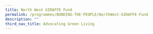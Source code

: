 ```yaml
---
title: North West GIRAFFE Fund
permalink: /programmes/BONDING-THE-PEOPLE/NorthWest-GIRAFFE-Fund
description: ""
third_nav_title: Advocating Green Living
---
```






